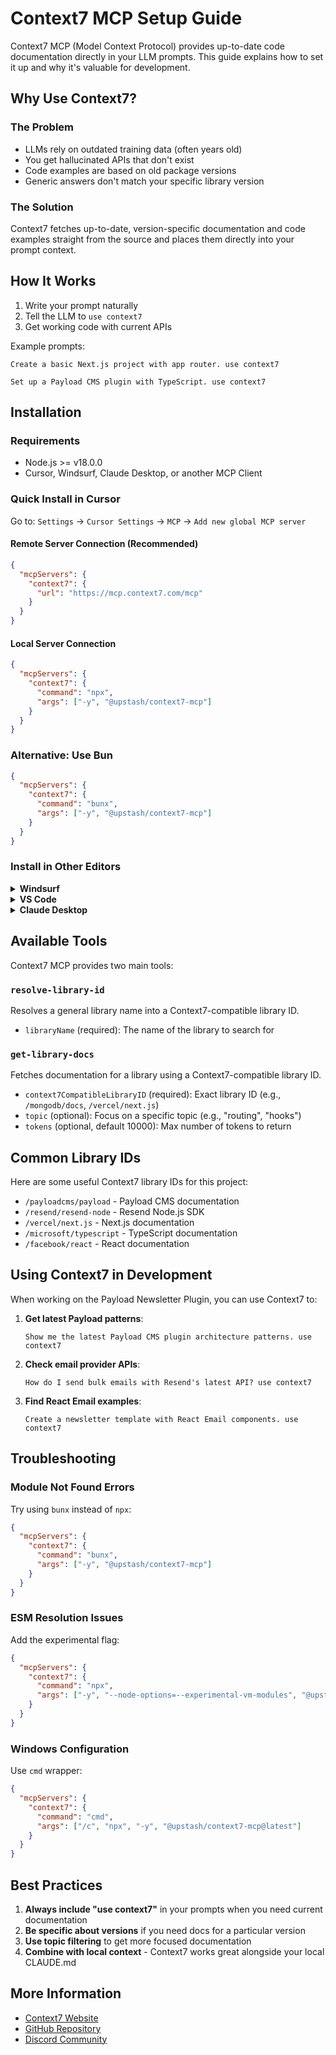 # Context7 MCP Setup Guide

Context7 MCP (Model Context Protocol) provides up-to-date code documentation directly in your LLM prompts. This guide explains how to set it up and why it's valuable for development.

## Why Use Context7?

### The Problem
- LLMs rely on outdated training data (often years old)
- You get hallucinated APIs that don't exist
- Code examples are based on old package versions
- Generic answers don't match your specific library version

### The Solution
Context7 fetches up-to-date, version-specific documentation and code examples straight from the source and places them directly into your prompt context.

## How It Works

1. Write your prompt naturally
2. Tell the LLM to `use context7`
3. Get working code with current APIs

Example prompts:
```text
Create a basic Next.js project with app router. use context7
```

```text
Set up a Payload CMS plugin with TypeScript. use context7
```

## Installation

### Requirements
- Node.js >= v18.0.0
- Cursor, Windsurf, Claude Desktop, or another MCP Client

### Quick Install in Cursor

Go to: `Settings` → `Cursor Settings` → `MCP` → `Add new global MCP server`

#### Remote Server Connection (Recommended)
```json
{
  "mcpServers": {
    "context7": {
      "url": "https://mcp.context7.com/mcp"
    }
  }
}
```

#### Local Server Connection
```json
{
  "mcpServers": {
    "context7": {
      "command": "npx",
      "args": ["-y", "@upstash/context7-mcp"]
    }
  }
}
```

### Alternative: Use Bun
```json
{
  "mcpServers": {
    "context7": {
      "command": "bunx",
      "args": ["-y", "@upstash/context7-mcp"]
    }
  }
}
```

### Install in Other Editors

<details>
<summary><b>Windsurf</b></summary>

Remote connection:
```json
{
  "mcpServers": {
    "context7": {
      "serverUrl": "https://mcp.context7.com/sse"
    }
  }
}
```

Local connection:
```json
{
  "mcpServers": {
    "context7": {
      "command": "npx",
      "args": ["-y", "@upstash/context7-mcp"]
    }
  }
}
```
</details>

<details>
<summary><b>VS Code</b></summary>

Add to your VS Code MCP config:

Remote connection:
```json
"mcp": {
  "servers": {
    "context7": {
      "type": "http",
      "url": "https://mcp.context7.com/mcp"
    }
  }
}
```

Local connection:
```json
"mcp": {
  "servers": {
    "context7": {
      "type": "stdio",
      "command": "npx",
      "args": ["-y", "@upstash/context7-mcp"]
    }
  }
}
```
</details>

<details>
<summary><b>Claude Desktop</b></summary>

Add to your `claude_desktop_config.json`:
```json
{
  "mcpServers": {
    "Context7": {
      "command": "npx",
      "args": ["-y", "@upstash/context7-mcp"]
    }
  }
}
```
</details>

## Available Tools

Context7 MCP provides two main tools:

### `resolve-library-id`
Resolves a general library name into a Context7-compatible library ID.
- `libraryName` (required): The name of the library to search for

### `get-library-docs`
Fetches documentation for a library using a Context7-compatible library ID.
- `context7CompatibleLibraryID` (required): Exact library ID (e.g., `/mongodb/docs`, `/vercel/next.js`)
- `topic` (optional): Focus on a specific topic (e.g., "routing", "hooks")
- `tokens` (optional, default 10000): Max number of tokens to return

## Common Library IDs

Here are some useful Context7 library IDs for this project:

- `/payloadcms/payload` - Payload CMS documentation
- `/resend/resend-node` - Resend Node.js SDK
- `/vercel/next.js` - Next.js documentation
- `/microsoft/typescript` - TypeScript documentation
- `/facebook/react` - React documentation

## Using Context7 in Development

When working on the Payload Newsletter Plugin, you can use Context7 to:

1. **Get latest Payload patterns**:
   ```text
   Show me the latest Payload CMS plugin architecture patterns. use context7
   ```

2. **Check email provider APIs**:
   ```text
   How do I send bulk emails with Resend's latest API? use context7
   ```

3. **Find React Email examples**:
   ```text
   Create a newsletter template with React Email components. use context7
   ```

## Troubleshooting

### Module Not Found Errors
Try using `bunx` instead of `npx`:
```json
{
  "mcpServers": {
    "context7": {
      "command": "bunx",
      "args": ["-y", "@upstash/context7-mcp"]
    }
  }
}
```

### ESM Resolution Issues
Add the experimental flag:
```json
{
  "mcpServers": {
    "context7": {
      "command": "npx",
      "args": ["-y", "--node-options=--experimental-vm-modules", "@upstash/context7-mcp"]
    }
  }
}
```

### Windows Configuration
Use `cmd` wrapper:
```json
{
  "mcpServers": {
    "context7": {
      "command": "cmd",
      "args": ["/c", "npx", "-y", "@upstash/context7-mcp@latest"]
    }
  }
}
```

## Best Practices

1. **Always include "use context7"** in your prompts when you need current documentation
2. **Be specific about versions** if you need docs for a particular version
3. **Use topic filtering** to get more focused documentation
4. **Combine with local context** - Context7 works great alongside your local CLAUDE.md

## More Information

- [Context7 Website](https://context7.com)
- [GitHub Repository](https://github.com/upstash/context7)
- [Discord Community](https://upstash.com/discord)
